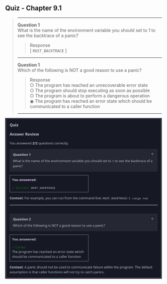 ## Quiz - Chapter 9.1 ##

> ---
> **Question 1**<br>
> What is the name of the environment variable you should set 
> to 1 to see the backtrace of a panic?
>
> > Response<br>
> > [ ```RUST_BACKTRACE``` ]
> >
> ---
>
> **Question 1**<br>
> Which of the following is NOT a good reason to use a panic?
>
> > Response<br>
> > ○ The program has reached an unrecoverable error state<br>
> > ○ The program should stop executing as soon as 
> > possible<br>
> > ○ The program is about to perform a dangerous 
> > operation<br>
> > ◉ The program has reached an error state which should be 
> > communicated to a caller function<br>
> >
> ---

![image](../additional-files/images/quiz_0901.png)
